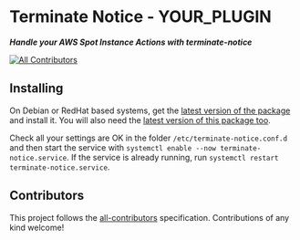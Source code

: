 # Terminate Notice - YOUR_PLUGIN

___Handle your AWS Spot Instance Actions with terminate-notice___

<!-- ALL-CONTRIBUTORS-BADGE:START - Do not remove or modify this section -->
[![All Contributors](https://img.shields.io/badge/all_contributors-1-orange.svg?style=flat-square)](#contributors-)
<!-- ALL-CONTRIBUTORS-BADGE:END -->

## Installing

On Debian or RedHat based systems, get the 
[latest version of the package](https://github.com/terminate-notice/terminate-notice/releases/latest)
and install it. You will also need the
[latest version of this package too](https://github.com/YOUR_ORG/YOUR_PLUGIN/releases/latest).

Check all your settings are OK in the folder `/etc/terminate-notice.conf.d`
and then start the service with
`systemctl enable --now terminate-notice.service`. If the service is already
running, run `systemctl restart terminate-notice.service`.

## Contributors

<!-- ALL-CONTRIBUTORS-LIST:START - Do not remove or modify this section -->
<!-- prettier-ignore-start -->
<!-- markdownlint-disable -->
<!-- markdownlint-restore -->
<!-- prettier-ignore-end -->
<!-- ALL-CONTRIBUTORS-LIST:END -->

This project follows the [all-contributors](https://github.com/all-contributors/all-contributors) specification. Contributions of any kind welcome!